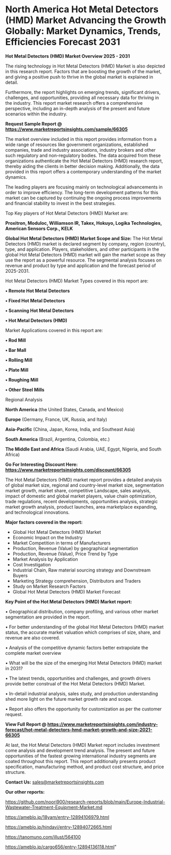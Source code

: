 # North America Hot Metal Detectors (HMD) Market Advancing the Growth Globally: Market Dynamics, Trends, Efficiencies Forecast 2031

<Strong> Hot Metal Detectors (HMD) Market Overview 2025 - 2031</strong>

The rising technology in Hot Metal Detectors (HMD) Market is also depicted in this research report. Factors that are boosting the growth of the market, and giving a positive push to thrive in the global market is explained in detail.

Furthermore, the report highlights on emerging trends, significant drivers, challenges, and opportunities, providing all necessary data for thriving in the industry. This report market research offers a comprehensive perspective, including an in-depth analysis of the present and future scenarios within the industry.

<strong>Request Sample Report @ <a href=https://www.marketreportsinsights.com/sample/66305>https://www.marketreportsinsights.com/sample/66305</a></strong>

The market overview included in this report provides information from a wide range of resources like government organizations, established companies, trade and industry associations, industry brokers and other such regulatory and non-regulatory bodies. The data acquired from these organizations authenticate the Hot Metal Detectors (HMD) research report, thereby aiding the clients in better decision making. Additionally, the data provided in this report offers a contemporary understanding of the market dynamics.

The leading players are focusing mainly on technological advancements in order to improve efficiency. The long-term development patterns for this market can be captured by continuing the ongoing process improvements and financial stability to invest in the best strategies.

Top Key players of Hot Metal Detectors (HMD) Market are:

<strong>Proxitron, Moduloc, Williamson IR, Takex, Hokuyo, Logika Technologies, American Sensors Corp., KELK</strong>

<strong><b>Global Hot Metal Detectors (HMD) Market Scope and Size:</b></strong>
The Hot Metal Detectors (HMD) market is declared segment by company, region (country), type, and application. Players, stakeholders, and other participants in the global Hot Metal Detectors (HMD) market will gain the market scope as they use the report as a powerful resource. The segmental analysis focuses on revenue and product by type and application and the forecast period of 2025-2031.

Hot Metal Detectors (HMD) Market Types covered in this report are:

<strong>• Remote Hot Metal Detectors

• Fixed Hot Metal Detectors

• Scanning Hot Metal Detectors

• Hot Metal Detectors (HMD)</strong>

Market Applications covered in this report are:

<strong>• Rod Mill

• Bar Mall

• Rolling Mill

• Plate Mill

• Roughing Mill

• Other Steel Mills</strong> 

Regional Analysis

<strong>North America</strong> (the United States, Canada, and Mexico)

<strong>Europe</strong> (Germany, France, UK, Russia, and Italy)

<strong>Asia-Pacific</strong> (China, Japan, Korea, India, and Southeast Asia)

<strong>South America</strong> (Brazil, Argentina, Colombia, etc.)

<strong>The Middle East and Africa</strong> (Saudi Arabia, UAE, Egypt, Nigeria, and South Africa)

<strong>Go For Interesting Discount Here: <a href=https://www.marketreportsinsights.com/discount/66305>https://www.marketreportsinsights.com/discount/66305</a></strong>

The Hot Metal Detectors (HMD) market report provides a detailed analysis of global market size, regional and country-level market size, segmentation market growth, market share, competitive Landscape, sales analysis, impact of domestic and global market players, value chain optimization, trade regulations, recent developments, opportunities analysis, strategic market growth analysis, product launches, area marketplace expanding, and technological innovations.

<strong><b>Major factors covered in the report:</b></strong>
<ul>
  <li>Global Hot Metal Detectors (HMD) Market </li>
  <li>Economic Impact on the Industry</li>
  <li>Market Competition in terms of Manufacturers</li>
  <li>Production, Revenue (Value) by geographical segmentation</li>
  <li>Production, Revenue (Value), Price Trend by Type</li>
  <li>Market Analysis by Application</li>
  <li>Cost Investigation</li>
  <li>Industrial Chain, Raw material sourcing strategy and Downstream Buyers</li>
  <li>Marketing Strategy comprehension, Distributors and Traders</li>
  <li>Study on Market Research Factors</li>
  <li>Global Hot Metal Detectors (HMD) Market Forecast</li>
</ul>

<strong><b>Key Point of the Hot Metal Detectors (HMD) Market report:</b></strong>

• Geographical distribution, company profiling, and various other market segmentation are provided in the report.

• For better understanding of the global Hot Metal Detectors (HMD) market status, the accurate market valuation which comprises of size, share, and revenue are also covered.

• Analysis of the competitive dynamic factors better extrapolate the complete market overview

• What will be the size of the emerging Hot Metal Detectors (HMD) market in 2031?

• The latest trends, opportunities and challenges, and growth drivers provide better construal of the Hot Metal Detectors (HMD) Market.

• In-detail industrial analysis, sales study, and production understanding shed more light on the future market growth rate and scope.

• Report also offers the opportunity for customization as per the customer request.

<strong><b>View Full Report @ <a href=https://www.marketreportsinsights.com/industry-forecast/hot-metal-detectors-hmd-market-growth-and-size-2021-66305>https://www.marketreportsinsights.com/industry-forecast/hot-metal-detectors-hmd-market-growth-and-size-2021-66305</a></b></strong>


At last, the Hot Metal Detectors (HMD) Market report includes investment come analysis and development trend analysis. The present and future opportunities of the fastest growing international industry segments are coated throughout this report. This report additionally presents product specification, manufacturing method, and product cost structure, and price structure.

<strong>Contact Us:</strong>
sales@marketreportsinsights.com

<strong>Our other reports:</strong>

<a href=https://github.com/noori900/research-reports/blob/main/Europe-Industrial-Wastewater-Treatment-Equipment-Market.md>https://github.com/noori900/research-reports/blob/main/Europe-Industrial-Wastewater-Treatment-Equipment-Market.md</a>

<a href=https://ameblo.jp/18yam/entry-12894106979.html>https://ameblo.jp/18yam/entry-12894106979.html</a>

<a href=https://ameblo.jp/hindavi/entry-12894072665.html>https://ameblo.jp/hindavi/entry-12894072665.html</a>

<a href=https://tanomuno.com/illust/564100>https://tanomuno.com/illust/564100</a>

<a href=https://ameblo.jp/cargo656/entry-12894136118.html>https://ameblo.jp/cargo656/entry-12894136118.html</a>"
